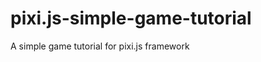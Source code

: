 pixi.js-simple-game-tutorial
============================

A simple game tutorial for pixi.js framework
